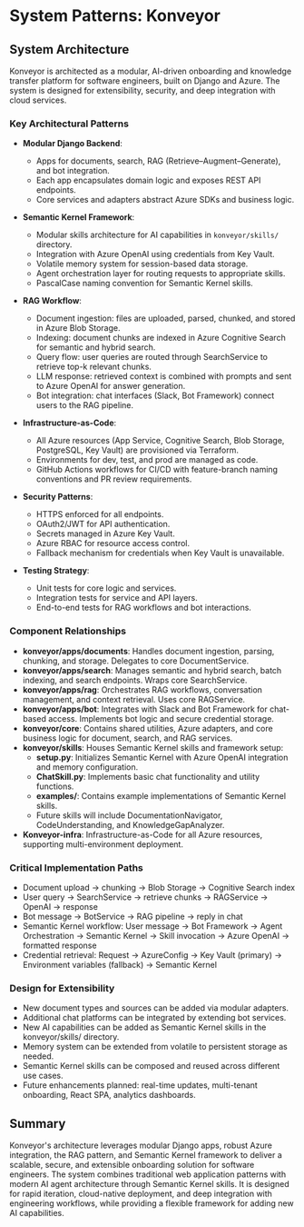 # System Patterns: Konveyor

## System Architecture

Konveyor is architected as a modular, AI-driven onboarding and knowledge transfer platform for software engineers, built on Django and Azure. The system is designed for extensibility, security, and deep integration with cloud services.

### Key Architectural Patterns

- **Modular Django Backend**:
  - Apps for documents, search, RAG (Retrieve–Augment–Generate), and bot integration.
  - Each app encapsulates domain logic and exposes REST API endpoints.
  - Core services and adapters abstract Azure SDKs and business logic.

- **Semantic Kernel Framework**:
  - Modular skills architecture for AI capabilities in `konveyor/skills/` directory.
  - Integration with Azure OpenAI using credentials from Key Vault.
  - Volatile memory system for session-based data storage.
  - Agent orchestration layer for routing requests to appropriate skills.
  - PascalCase naming convention for Semantic Kernel skills.

- **RAG Workflow**:
  - Document ingestion: files are uploaded, parsed, chunked, and stored in Azure Blob Storage.
  - Indexing: document chunks are indexed in Azure Cognitive Search for semantic and hybrid search.
  - Query flow: user queries are routed through SearchService to retrieve top-k relevant chunks.
  - LLM response: retrieved context is combined with prompts and sent to Azure OpenAI for answer generation.
  - Bot integration: chat interfaces (Slack, Bot Framework) connect users to the RAG pipeline.

- **Infrastructure-as-Code**:
  - All Azure resources (App Service, Cognitive Search, Blob Storage, PostgreSQL, Key Vault) are provisioned via Terraform.
  - Environments for dev, test, and prod are managed as code.
  - GitHub Actions workflows for CI/CD with feature-branch naming conventions and PR review requirements.

- **Security Patterns**:
  - HTTPS enforced for all endpoints.
  - OAuth2/JWT for API authentication.
  - Secrets managed in Azure Key Vault.
  - Azure RBAC for resource access control.
  - Fallback mechanism for credentials when Key Vault is unavailable.

- **Testing Strategy**:
  - Unit tests for core logic and services.
  - Integration tests for service and API layers.
  - End-to-end tests for RAG workflows and bot interactions.

### Component Relationships

- **konveyor/apps/documents**: Handles document ingestion, parsing, chunking, and storage. Delegates to core DocumentService.
- **konveyor/apps/search**: Manages semantic and hybrid search, batch indexing, and search endpoints. Wraps core SearchService.
- **konveyor/apps/rag**: Orchestrates RAG workflows, conversation management, and context retrieval. Uses core RAGService.
- **konveyor/apps/bot**: Integrates with Slack and Bot Framework for chat-based access. Implements bot logic and secure credential storage.
- **konveyor/core**: Contains shared utilities, Azure adapters, and core business logic for document, search, and RAG services.
- **konveyor/skills**: Houses Semantic Kernel skills and framework setup:
  - **setup.py**: Initializes Semantic Kernel with Azure OpenAI integration and memory configuration.
  - **ChatSkill.py**: Implements basic chat functionality and utility functions.
  - **examples/**: Contains example implementations of Semantic Kernel skills.
  - Future skills will include DocumentationNavigator, CodeUnderstanding, and KnowledgeGapAnalyzer.
- **Konveyor-infra**: Infrastructure-as-Code for all Azure resources, supporting multi-environment deployment.

### Critical Implementation Paths

- Document upload → chunking → Blob Storage → Cognitive Search index
- User query → SearchService → retrieve chunks → RAGService → OpenAI → response
- Bot message → BotService → RAG pipeline → reply in chat
- Semantic Kernel workflow: User message → Bot Framework → Agent Orchestration → Semantic Kernel → Skill invocation → Azure OpenAI → formatted response
- Credential retrieval: Request → AzureConfig → Key Vault (primary) → Environment variables (fallback) → Semantic Kernel

### Design for Extensibility

- New document types and sources can be added via modular adapters.
- Additional chat platforms can be integrated by extending bot services.
- New AI capabilities can be added as Semantic Kernel skills in the konveyor/skills/ directory.
- Memory system can be extended from volatile to persistent storage as needed.
- Semantic Kernel skills can be composed and reused across different use cases.
- Future enhancements planned: real-time updates, multi-tenant onboarding, React SPA, analytics dashboards.

## Summary

Konveyor's architecture leverages modular Django apps, robust Azure integration, the RAG pattern, and Semantic Kernel framework to deliver a scalable, secure, and extensible onboarding solution for software engineers. The system combines traditional web application patterns with modern AI agent architecture through Semantic Kernel skills. It is designed for rapid iteration, cloud-native deployment, and deep integration with engineering workflows, while providing a flexible framework for adding new AI capabilities.

